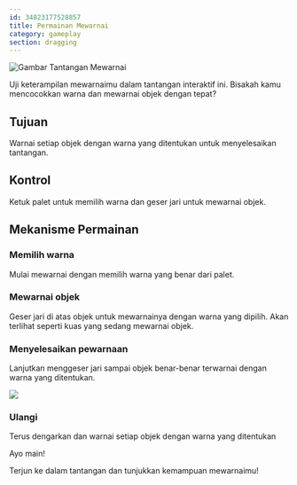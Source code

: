 ```yaml
---
id: 34823177528857
title: Permainan Mewarnai
category: gameplay 
section: dragging
---
```

![Gambar Tantangan Mewarnai](https://help.studycat.com/hc/article_attachments/34823177517721)

Uji keterampilan mewarnaimu dalam tantangan interaktif ini. Bisakah kamu mencocokkan warna dan mewarnai objek dengan tepat?

## Tujuan

Warnai setiap objek dengan warna yang ditentukan untuk menyelesaikan tantangan.

## Kontrol

Ketuk palet untuk memilih warna dan geser jari untuk mewarnai objek.

## Mekanisme Permainan

### Memilih warna

Mulai mewarnai dengan memilih warna yang benar dari palet.

### Mewarnai objek

Geser jari di atas objek untuk mewarnainya dengan warna yang dipilih. Akan terlihat seperti kuas yang sedang mewarnai objek.

### Menyelesaikan pewarnaan

Lanjutkan menggeser jari sampai objek benar-benar terwarnai dengan warna yang ditentukan.

![](https://help.studycat.com/hc/article_attachments/34967665665945)

### Ulangi

Terus dengarkan dan warnai setiap objek dengan warna yang ditentukan

Ayo main!

Terjun ke dalam tantangan dan tunjukkan kemampuan mewarnaimu!

